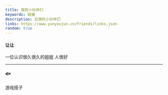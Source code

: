 ```yaml
---
title: 我的小伙伴们
keywords: 链接
description: 云游的小伙伴们
links: https://www.yunyoujun.cn/friends/links.json
random: true
---
```


#### 让让

一位认识很久很久的姐姐 人很好

---

#### 🐟

游戏搭子


<YunLinks :links="frontmatter.links" :random="frontmatter.random" />
